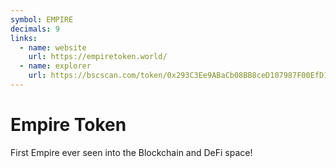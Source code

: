 ```yaml
---
symbol: EMPIRE
decimals: 9
links:
  - name: website
    url: https://empiretoken.world/
  - name: explorer
    url: https://bscscan.com/token/0x293C3Ee9ABaCb08BB8ceD107987F00EfD1539288
---
```


# Empire Token

First Empire ever seen into the Blockchain and DeFi space!
